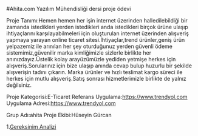 #Ahita.com
Yazılım Mühendisliği dersi proje ödevi

Proje Tanımı:Hemen hemen her işin internet üzerinden halledilebildiği bir zamanda istedikleri yerden istedikleri anda istedikleri birçok ürüne ulaşıp ihtiyaçlarını karşılayabilmeleri için oluşturulan 
internet üzerinden alışveriş yapmaya yarayan online ticaret sitesi.İhtiyaçlar,trend ürünler,geniş ürün yelpazemiz ile arınılan her şey oturduğunuz yerden güvenli ödeme sistemimiz,güvenilir marka kimliğimizle 
sizlerle birlikte her anınızdayız.Üstelik kolay arayüzümüzle yediden yetmişe herkes için alışveriş.Sorularınız için bize ulaşıp anında cevap bulup huzurlu bir şekilde alışverişin tadını çıkarın.
Marka ürünler ve hızlı teslimat kargo süreci ile herkes için mutlu alışveriş.Satış sonrası hizmetlerimizle birlikte de yalnız değilsiniz. 

Proje Kategorisi:E-Ticaret
Referans Uygulama:https://www.trendyol.com
Uygulama Adresi:https://www.trendyol.com

Grup Adı:ahita
Proje Ekibi:Hüseyin Gürcan

1.[Gereksinim Analizi](Gereksinim-Analizi.md)
